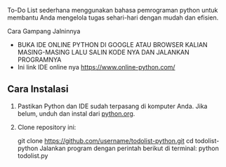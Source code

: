 To-Do List sederhana menggunakan bahasa pemrograman python untuk membantu Anda mengelola tugas sehari-hari dengan mudah dan efisien.

Cara Gampang Jalninnya
- BUKA IDE ONLINE PYTHON DI GOOGLE ATAU BROWSER KALIAN MASING-MASING LALU SALIN KODE NYA DAN JALANKAN PROGRAMNYA
- Ini link IDE online nya https://www.online-python.com/

## Cara Instalasi

1. Pastikan Python dan IDE sudah terpasang di komputer Anda. Jika belum, unduh dan instal dari [python.org](https://www.python.org/).

2. Clone repository ini:

   git clone https://github.com/username/todolist-python.git
   cd todolist-python
Jalankan program dengan perintah berikut di terminal:
python todolist.py
